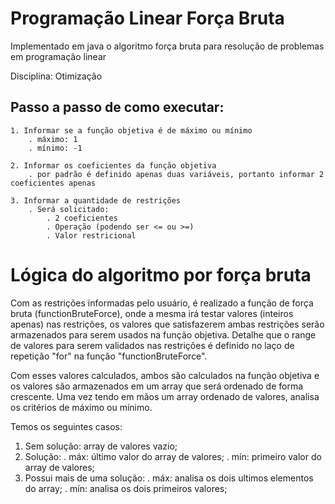 # Programação Linear Força Bruta

Implementado em java o algoritmo força bruta para resolução de problemas em programação linear

Disciplina: Otimização

## Passo a passo de como executar:

    1. Informar se a função objetiva é de máximo ou mínimo
        . máximo: 1
        . mínimo: -1

    2. Informar os coeficientes da função objetiva
        . por padrão é definido apenas duas variáveis, portanto informar 2 coeficientes apenas

    3. Informar a quantidade de restrições
        . Será solicitado:
            . 2 coeficientes
            . Operação (podendo ser <= ou >=)
            . Valor restricional

# Lógica do algoritmo por força bruta

Com as restrições informadas pelo usuário, é realizado a função de força bruta (functionBruteForce), onde a mesma irá testar valores (inteiros apenas) nas restrições, os valores que satisfazerem ambas restrições serão armazenados para serem usados na função objetiva.
Detalhe que o range de valores para serem validados nas restrições é definido no laço de repetição "for" na função "functionBruteForce".

Com esses valores calculados, ambos são calculados na função objetiva e os valores são armazenados em um array que será ordenado de forma crescente.
Uma vez tendo em mãos um array ordenado de valores, analisa os critérios de máximo ou mínimo.

Temos os seguintes casos:
1. Sem solução: array de valores vazio;
2. Solução:
    . máx: último valor do array de valores;
    . mín: primeiro valor do array de valores;
3. Possui mais de uma solução:
    . máx: analisa os dois ultimos elementos do array;
    . mín: analisa os dois primeiros valores;

